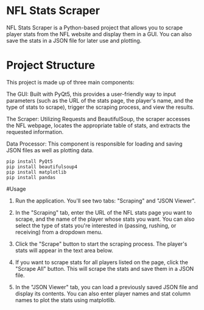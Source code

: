 # NFL Stats Scraper
NFL Stats Scraper is a Python-based project that allows you to scrape player stats from the NFL website and display them in a GUI. You can also save the stats in a JSON file for later use and plotting.

# Project Structure 
This project is made up of three main components:

The GUI: Built with PyQt5, this provides a user-friendly way to input parameters (such as the URL of the stats page, the player's name, and the type of stats to scrape), trigger the scraping process, and view the results.

The Scraper: Utilizing Requests and BeautifulSoup, the scraper accesses the NFL webpage, locates the appropriate table of stats, and extracts the requested information.

Data Processor: This component is responsible for loading and saving JSON files as well as plotting data.



```
pip install PyQt5
pip install beautifulsoup4
pip install matplotlib
pip install pandas
```

#Usage
1. Run the application. You'll see two tabs: "Scraping" and "JSON Viewer".

2. In the "Scraping" tab, enter the URL of the NFL stats page you want to scrape, and the name of the player whose stats you want. You can also select the type of stats you're interested in (passing, rushing, or receiving) from a dropdown menu.

3. Click the "Scrape" button to start the scraping process. The player's stats will appear in the text area below.

4. If you want to scrape stats for all players listed on the page, click the "Scrape All" button. This will scrape the stats and save them in a JSON file.

5. In the "JSON Viewer" tab, you can load a previously saved JSON file and display its contents. You can also enter player names and stat column names to plot the stats using matplotlib.

